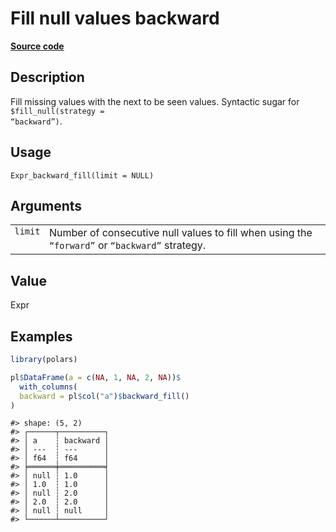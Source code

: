 

# Fill null values backward

[**Source code**](https://github.com/pola-rs/r-polars/tree/main/R/expr__expr.R#L1705)

## Description

Fill missing values with the next to be seen values. Syntactic sugar for
<code style="white-space: pre;">$fill_null(strategy =
“backward”)</code>.

## Usage

<pre><code class='language-R'>Expr_backward_fill(limit = NULL)
</code></pre>

## Arguments

<table>
<tr>
<td style="white-space: nowrap; font-family: monospace; vertical-align: top">
<code id="Expr_backward_fill_:_limit">limit</code>
</td>
<td>
Number of consecutive null values to fill when using the
<code>“forward”</code> or <code>“backward”</code> strategy.
</td>
</tr>
</table>

## Value

Expr

## Examples

``` r
library(polars)

pl$DataFrame(a = c(NA, 1, NA, 2, NA))$
  with_columns(
  backward = pl$col("a")$backward_fill()
)
```

    #> shape: (5, 2)
    #> ┌──────┬──────────┐
    #> │ a    ┆ backward │
    #> │ ---  ┆ ---      │
    #> │ f64  ┆ f64      │
    #> ╞══════╪══════════╡
    #> │ null ┆ 1.0      │
    #> │ 1.0  ┆ 1.0      │
    #> │ null ┆ 2.0      │
    #> │ 2.0  ┆ 2.0      │
    #> │ null ┆ null     │
    #> └──────┴──────────┘
